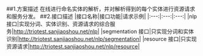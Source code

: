 ##1.方案描述
    在线进行命名实体的解析，并对解析得到的每个实体进行资源请求和服务分发。
##2.接口描述
|接口名称|接口功能|请求示例|
|:---:|:---:|:---:|
|nlp 接口|实现分词、实体识别、资源请求的综合服务|http://triotest.sanjiaoshou.net/nlp|
|segmentation 接口|只实现分词和实体识别|http://triotest.sanjiaoshou.net/nlp/segmentation|
|resource 接口|只实现资源请求|http://triotest.sanjiaoshou.net/nlp/resource|
